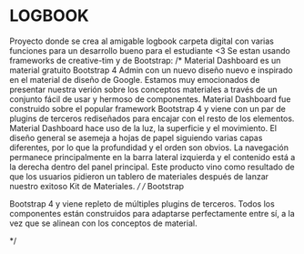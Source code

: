 # LOGBOOK
Proyecto donde se crea al amigable logbook carpeta digital con varias funciones   para un desarrollo bueno para el estudiante &lt;3
Se estan usando frameworks de creative-tim y de Bootstrap: 
/* 
Material Dashboard es un material gratuito Bootstrap 4 Admin con un nuevo diseño nuevo e inspirado en el material de diseño de Google. Estamos muy emocionados de presentar nuestra verión sobre los conceptos materiales a través de un conjunto fácil de usar y hermoso de componentes. Material Dashboard fue construido sobre el popular framework Bootstrap 4 y viene con un par de plugins de terceros rediseñados para encajar con el resto de los elementos.
Material Dashboard hace uso de la luz, la superficie y el
movimiento. El diseño general se asemeja a hojas de papel siguiendo varias capas diferentes, por lo que la profundidad y el orden son obvios. La navegación permanece principalmente en la barra lateral izquierda y el contenido está a la derecha dentro del panel principal. Este producto vino como resultado de que los usuarios pidieron un tablero de materiales después de lanzar nuestro exitoso Kit de Materiales.
*/
/*
Bootstrap

Bootstrap 4 y viene repleto de múltiples plugins de terceros. Todos los componentes están construidos para adaptarse perfectamente entre sí, a la vez que se alinean con los conceptos de material.

*/






























